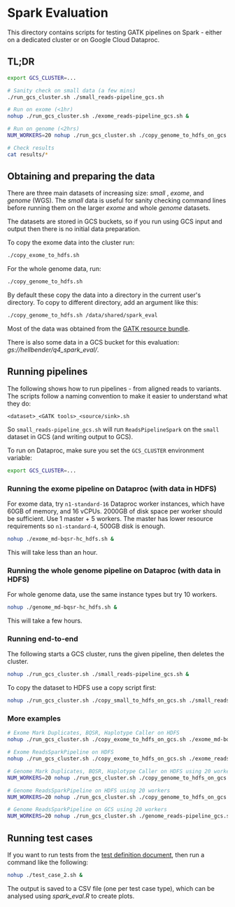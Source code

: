# Spark Evaluation

This directory contains scripts for testing GATK pipelines on Spark - either on a dedicated cluster or on Google Cloud Dataproc.

## TL;DR

```bash
export GCS_CLUSTER=...

# Sanity check on small data (a few mins)
./run_gcs_cluster.sh ./small_reads-pipeline_gcs.sh

# Run on exome (<1hr)
nohup ./run_gcs_cluster.sh ./exome_reads-pipeline_gcs.sh &

# Run on genome (<2hrs)
NUM_WORKERS=20 nohup ./run_gcs_cluster.sh ./copy_genome_to_hdfs_on_gcs.sh ./genome_reads-pipeline_hdfs.sh &

# Check results
cat results/*
```

## Obtaining and preparing the data

There are three main datasets of increasing size: _small_ , _exome_, and _genome_ (WGS). The _small_ data is useful for sanity checking command lines before running them on the larger _exome_ and whole _genome_ datasets.

The datasets are stored in GCS buckets, so if you run using GCS input and output then there is no initial data preparation.

To copy the exome data into the cluster run:

```bash
./copy_exome_to_hdfs.sh
```

For the whole genome data, run:

```bash
./copy_genome_to_hdfs.sh
```

By default these copy the data into a directory in the current user's directory. To copy to different directory, add an argument like this:

```bash
./copy_genome_to_hdfs.sh /data/shared/spark_eval
```

Most of the data was obtained from the [GATK resource bundle](https://software.broadinstitute.org/gatk/download/bundle).

There is also some data in a GCS bucket for this evaluation: _gs://hellbender/q4_spark_eval/_.

## Running pipelines

The following shows how to run pipelines - from aligned reads to variants. The scripts follow a naming convention to make it easier to understand what they do:

```
<dataset>_<GATK tools>_<source/sink>.sh
```

So `small_reads-pipeline_gcs.sh` will run `ReadsPipelineSpark` on the `small` dataset in GCS (and writing output to GCS).

To run on Dataproc, make sure you set the `GCS_CLUSTER` environment variable:

```bash
export GCS_CLUSTER=...
```

### Running the exome pipeline on Dataproc (with data in HDFS)

For exome data, try `n1-standard-16` Dataproc worker instances, which have 60GB of memory, and 16 vCPUs. 2000GB of disk space per worker should be sufficient. Use 1 master + 5 workers. The master has lower resource requirements so `n1-standard-4`, 500GB disk is enough.

```bash
nohup ./exome_md-bqsr-hc_hdfs.sh &
```

This will take less than an hour.

### Running the whole genome pipeline on Dataproc (with data in HDFS)

For whole genome data, use the same instance types but try 10 workers.

```bash
nohup ./genome_md-bqsr-hc_hdfs.sh &
```

This will take a few hours.

### Running end-to-end

The following starts a GCS cluster, runs the given pipeline, then deletes the cluster.

```bash
nohup ./run_gcs_cluster.sh ./small_reads-pipeline_gcs.sh &
```

To copy the dataset to HDFS use a copy script first:

```bash
nohup ./run_gcs_cluster.sh ./copy_small_to_hdfs_on_gcs.sh ./small_reads-pipeline_hdfs.sh &
```

### More examples

```bash
# Exome Mark Duplicates, BQSR, Haplotype Caller on HDFS
nohup ./run_gcs_cluster.sh ./copy_exome_to_hdfs_on_gcs.sh ./exome_md-bqsr-hc_hdfs.sh &

# Exome ReadsSparkPipeline on HDFS
nohup ./run_gcs_cluster.sh ./copy_exome_to_hdfs_on_gcs.sh ./exome_reads-pipeline_hdfs.sh &

# Genome Mark Duplicates, BQSR, Haplotype Caller on HDFS using 20 workers
NUM_WORKERS=20 nohup ./run_gcs_cluster.sh ./copy_genome_to_hdfs_on_gcs.sh ./genome_md-bqsr-hc_hdfs.sh &

# Genome ReadsSparkPipeline on HDFS using 20 workers
NUM_WORKERS=20 nohup ./run_gcs_cluster.sh ./copy_genome_to_hdfs_on_gcs.sh ./genome_reads-pipeline_hdfs.sh &

# Genome ReadsSparkPipeline on GCS using 20 workers
NUM_WORKERS=20 nohup ./run_gcs_cluster.sh ./genome_reads-pipeline_gcs.sh &
```

## Running test cases

If you want to run tests from the [test definition document](https://docs.google.com/document/d/1OEfV2XNXdbGQQdW-gRaQYY2QRgGsWHUNKJUSAj3qFlE/edit), then run a command like the following:

```bash
nohup ./test_case_2.sh &
```

The output is saved to a CSV file (one per test case type), which can be analysed using _spark_eval.R_ to create plots.
